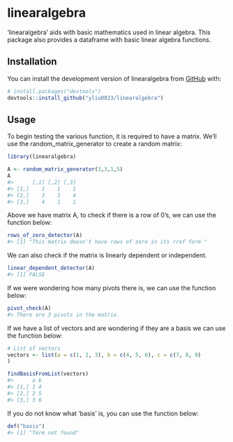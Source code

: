 
<!-- README.md is generated from README.Rmd. Please edit that file -->

# linearalgebra

<!-- badges: start -->
<!-- badges: end -->

‘linearalgebra’ aids with basic mathematics used in linear algebra. This
package also provides a dataframe with basic linear algebra functions.

## Installation

You can install the development version of linearalgebra from
[GitHub](https://github.com/) with:

``` r
# install.packages("devtools")
devtools::install_github("yliu0823/linearalgebra")
```

## Usage

To begin testing the various function, it is required to have a matrix.
We’ll use the random_matrix_generator to create a random matrix:

``` r
library(linearalgebra)

A <- random_matrix_generator(3,3,1,5)
A
#>      [,1] [,2] [,3]
#> [1,]    1    1    1
#> [2,]    3    3    4
#> [3,]    4    1    1
```

Above we have matrix A, to check if there is a row of 0’s, we can use
the function below:

``` r
rows_of_zero_detector(A)
#> [1] "This matrix doesn't have rows of zero in its rref form "
```

We can also check if the matrix is linearly dependent or independent.

``` r
linear_dependent_detector(A)
#> [1] FALSE
```

If we were wondering how many pivots there is, we can use the function
below:

``` r
pivot_check(A)
#> There are 3 pivots in the matrix.
```

If we have a list of vectors and are wondering if they are a basis we
can use the function below:

``` r
# List of vectors
vectors <- list(a = c(1, 2, 3), b = c(4, 5, 6), c = c(7, 8, 9)
)

findBasisFromList(vectors)
#>      a b
#> [1,] 1 4
#> [2,] 2 5
#> [3,] 3 6
```

If you do not know what ‘basis’ is, you can use the function below:

``` r
def("basis")
#> [1] "Term not found"
```

